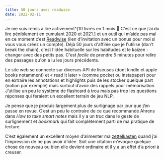 ```yaml
---
title: 50 jours avec readwise
date: 2022-02-11
---
```


Je me suis remis à lire activement^[10 livres en 1 mois 🥳 C’est ce que j’ai du lire péniblement en cumulant 2020 et 2021.] et un outil qui m’aide pas mal en ce moment c’est [Readwise](https://readwise.io/i/tam_kien) (lien d’invitation avec un bonus pour moi si vous vous créez un compte). Déjà 50 jours d'affilée que je l'utilise (don't break the chain), c'est l'idée habituelle sur les habitudes et le kaizen : changer avec des petits pas. C'est *facile* de prendre 5 minutes pour relire des passages qu'on a lu les jours précédents.

Le site web se connecte sur diverses API de liseuses (dont kindle et apple books notamment) et « read it later » (comme pocket ou instapaper) pour en extraire les annotations et highlights puis de les stocker quelque part (notion par exemple) mais surtout d’avoir des rappels pour mémorisation. J’utilise un peu le système de flashcard à trou mais pas trop les questions réponses qui feraient un excellent terrain de jeu NLP.

Je pense que je produis largement plus de surlignage par jour que j’en passe en revue. C’est un peu le contraire de ce que recommande Ahrens dans *How to take smart notes* mais il y a un truc dans le geste de surlignement et *bookmark* qui fait complètement parti de ma pratique de lecture.

C’est également un excellent moyen d’alimenter ma [zettelkasten](https://11d.im/yo/20220107131824/) quand j’ai l’impression de ne pas avoir d’idée. Soit une citation m’évoque quelque chose de nouveau ou bien elle devient ordinaire et il y a un effet d’a priori à creuser.
